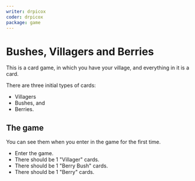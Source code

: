 ```yaml
---
writer: drpicox
coder: drpicox
package: game
---
```

# Bushes, Villagers and Berries

This is a card game, in which you have your village, and everything in it is a card.

There are three initial types of cards:
- Villagers
- Bushes, and
- Berries.

## The game

You can see them when you enter in the game for the first time.

 * Enter the game.
 * There should be 1 "Villager" cards.
 * There should be 1 "Berry Bush" cards.
 * There should be 1 "Berry" cards.

